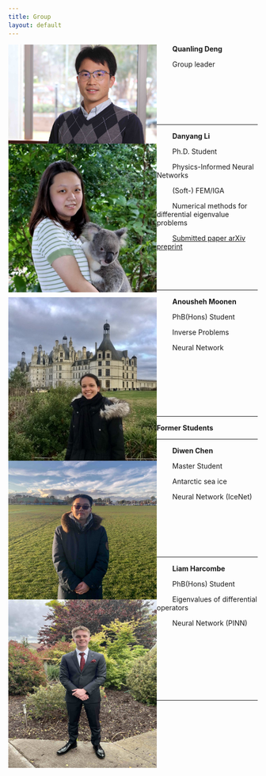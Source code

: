 ```yaml
---
title: Group
layout: default
---
```


<img align="left" width="300" height="200" src="images/deng.jpg">

&nbsp; &nbsp; &nbsp; &nbsp; **Quanling Deng**

&nbsp; &nbsp; &nbsp; &nbsp; Group leader

&nbsp;
&nbsp;
&nbsp;
&nbsp;
&nbsp;
&nbsp;
&nbsp;
&nbsp;
&nbsp;
<br />
<br />
<br />
<br />
<br />

* * * 

<img align="left" width="300" height="300" src="images/Li.jpg">

&nbsp; &nbsp; &nbsp; &nbsp; **Danyang Li**

&nbsp; &nbsp; &nbsp; &nbsp; Ph.D. Student

&nbsp; &nbsp; &nbsp; &nbsp; Physics-Informed Neural Networks

&nbsp; &nbsp; &nbsp; &nbsp; (Soft-) FEM/IGA 

&nbsp; &nbsp; &nbsp; &nbsp; Numerical methods for differential eigenvalue problems

&nbsp; &nbsp; &nbsp; &nbsp; [Submitted paper arXiv preprint](https://arxiv.org/abs/2210.06832)

<br />
<br />
<br />

* * * 

<img align="left" width="300" height="330" src="images/moonen.jpg">

&nbsp; &nbsp; &nbsp; &nbsp; **Anousheh Moonen**

&nbsp; &nbsp; &nbsp; &nbsp; PhB(Hons) Student 


&nbsp; &nbsp; &nbsp; &nbsp; Inverse Problems

&nbsp; &nbsp; &nbsp; &nbsp; Neural Network


<br />
<br />
<br />
<br />
<br />
<br />

* * * 

**Former Students**

* * *

<img align="left" width="300" height="280" src="images/chen.jpg">

&nbsp; &nbsp; &nbsp; &nbsp; **Diwen Chen**

&nbsp; &nbsp; &nbsp; &nbsp; Master Student


&nbsp; &nbsp; &nbsp; &nbsp; Antarctic sea ice

&nbsp; &nbsp; &nbsp; &nbsp; Neural Network (IceNet)

<br />
<br />
<br />
<br />
<br />

* * * 



<img align="left" width="300" height="340" src="images/lh.jpg">

&nbsp; &nbsp; &nbsp; &nbsp; **Liam Harcombe**

&nbsp; &nbsp; &nbsp; &nbsp; PhB(Hons) Student 


&nbsp; &nbsp; &nbsp; &nbsp; Eigenvalues of differential operators

&nbsp; &nbsp; &nbsp; &nbsp; Neural Network (PINN)


<br />
<br />
<br />
<br />
<br />
<br />
<br />


* * * 

